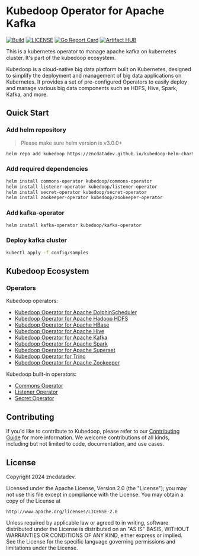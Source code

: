 # Kubedoop Operator for Apache Kafka

[![Build](https://github.com/zncdatadev/kafka-operator/actions/workflows/main.yml/badge.svg)](https://github.com/zncdatadev/kafka-operator/actions/workflows/main.yml)
[![LICENSE](https://img.shields.io/badge/license-Apache%202.0-blue.svg)](https://opensource.org/licenses/Apache-2.0)
[![Go Report Card](https://goreportcard.com/badge/github.com/zncdatadev/kafka-operator)](https://goreportcard.com/report/github.com/zncdatadev/kafka-operator)
[![Artifact HUB](https://img.shields.io/endpoint?url=https://artifacthub.io/badge/repository/kafka-operator)](https://artifacthub.io/packages/helm/kubedoop/kafka-operator)

This is a kubernetes operator to manage apache kafka on kubernetes cluster. It's part of the kubedoop ecosystem.

Kubedoop is a cloud-native big data platform built on Kubernetes, designed to simplify the deployment and management of big data applications on Kubernetes.
It provides a set of pre-configured Operators to easily deploy and manage various big data components such as HDFS, Hive, Spark, Kafka, and more.

## Quick Start

### Add helm repository

> Please make sure helm version is v3.0.0+

```bash
helm repo add kubedoop https://zncdatadev.github.io/kubedoop-helm-charts/
```

### Add required dependencies

```bash
helm install commons-operator kubedoop/commons-operator
helm install listener-operator kubedoop/listener-operator
helm install secret-operator kubedoop/secret-operator
helm install zookeeper-operator kubedoop/zookeeper-operator
```

### Add kafka-operator

```bash
helm install kafka-operator kubedoop/kafka-operator
```

### Deploy kafka cluster

```bash
kubectl apply -f config/samples
```

## Kubedoop Ecosystem

### Operators

Kubedoop operators:

- [Kubedoop Operator for Apache DolphinScheduler](https://github.com/zncdatadev/dolphinscheduler-operator)
- [Kubedoop Operator for Apache Hadoop HDFS](https://github.com/zncdatadev/hdfs-operator)
- [Kubedoop Operator for Apache HBase](https://github.com/zncdatadev/hbase-operator)
- [Kubedoop Operator for Apache Hive](https://github.com/zncdatadev/hive-operator)
- [Kubedoop Operator for Apache Kafka](https://github.com/zncdatadev/kafka-operator)
- [Kubedoop Operator for Apache Spark](https://github.com/zncdatadev/spark-k8s-operator)
- [Kubedoop Operator for Apache Superset](https://github.com/zncdatadev/superset-operator)
- [Kubedoop Operator for Trino](https://github.com/zncdatadev/trino-operator)
- [Kubedoop Operator for Apache Zookeeper](https://github.com/zncdatadev/zookeeper-operator)

Kubedoop built-in operators:

- [Commons Operator](https://github.com/zncdatadev/commons-operator)
- [Listener Operator](https://github.com/zncdatadev/listener-operator)
- [Secret Operator](https://github.com/zncdatadev/secret-operator)

## Contributing

If you'd like to contribute to Kubedoop, please refer to our [Contributing Guide](https://kubedoop.dev/docs/developer-manual/collaboration) for more information.
We welcome contributions of all kinds, including but not limited to code, documentation, and use cases.

## License

Copyright 2024 zncdatadev.

Licensed under the Apache License, Version 2.0 (the "License");
you may not use this file except in compliance with the License.
You may obtain a copy of the License at

    http://www.apache.org/licenses/LICENSE-2.0

Unless required by applicable law or agreed to in writing, software
distributed under the License is distributed on an "AS IS" BASIS,
WITHOUT WARRANTIES OR CONDITIONS OF ANY KIND, either express or implied.
See the License for the specific language governing permissions and
limitations under the License.
